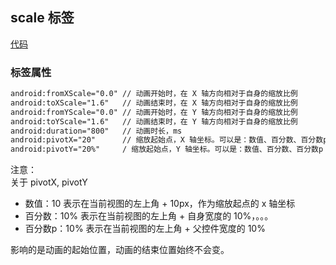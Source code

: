 ## scale 标签

[代码](../../../../src/main/res/anim/scale_anim.xml)
### 标签属性
```xml
android:fromXScale="0.0" // 动画开始时，在 X 轴方向相对于自身的缩放比例
android:toXScale="1.6"   // 动画结束时，在 X 轴方向相对于自身的缩放比例
android:fromYScale="0.0" // 动画开始时，在 Y 轴方向相对于自身的缩放比例
android:toYScale="1.6"   // 动画结束时，在 Y 轴方向相对于自身的缩放比例
android:duration="800"   // 动画时长，ms
android:pivotX="20"      // 缩放起始点，X 轴坐标。可以是：数值、百分数、百分数p
android:pivotY="20%"     / 缩放起始点，Y 轴坐标。可以是：数值、百分数、百分数p
```
注意：   
关于 pivotX, pivotY 
- 数值：10 表示在当前视图的左上角 + 10px，作为缩放起点的 x 轴坐标
- 百分数：10% 表示在当前视图的左上角 + 自身宽度的 10%，。。。
- 百分数p：10% 表示在当前视图的左上角 + 父控件宽度的 10%

影响的是动画的起始位置，动画的结束位置始终不会变。
